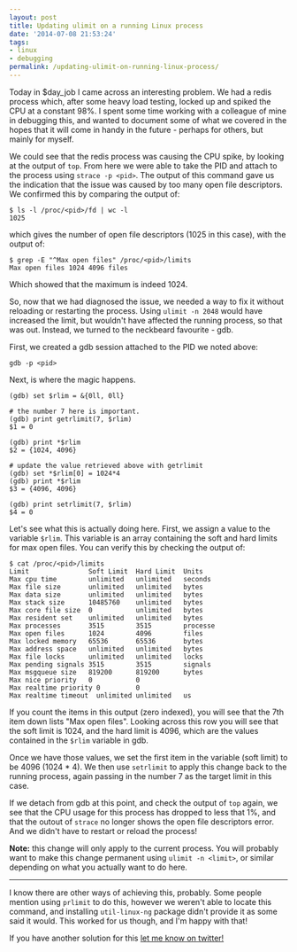 ```yaml
---
layout: post
title: Updating ulimit on a running Linux process
date: '2014-07-08 21:53:24'
tags:
- linux
- debugging
permalink: /updating-ulimit-on-running-linux-process/
---
```


Today in $day_job I came across an interesting problem. We had a redis process which, after some heavy load testing, locked up and spiked the CPU at a constant 98%. I spent some time working with a colleague of mine in debugging this, and wanted to document some of what we covered in the hopes that it will come in handy in the future - perhaps for others, but mainly for myself.

We could see that the redis process was causing the CPU spike, by looking at the output of `top`. From here we were able to take the PID and attach to the process using `strace -p <pid>`. The output of this command gave us the indication that the issue was caused by too many open file descriptors. We confirmed this by comparing the output of:

```
$ ls -l /proc/<pid>/fd | wc -l
1025
```

which gives the number of open file descriptors (1025 in this case), with the output of:

```
$ grep -E "^Max open files" /proc/<pid>/limits
Max open files 1024 4096 files
```

Which showed that the maximum is indeed 1024.

So, now that we had diagnosed the issue, we needed a way to fix it without reloading or restarting the process. Using `ulimit -n 2048` would have increased the limit, but wouldn't have affected the running process, so that was out. Instead, we turned to the neckbeard favourite - gdb.

First, we created a gdb session attached to the PID we noted above:

```
gdb -p <pid>
```

Next, is where the magic happens.

```
(gdb) set $rlim = &{0ll, 0ll}

# the number 7 here is important.
(gdb) print getrlimit(7, $rlim)
$1 = 0

(gdb) print *$rlim
$2 = {1024, 4096}

# update the value retrieved above with getrlimit
(gdb) set *$rlim[0] = 1024*4
(gdb) print *$rlim
$3 = {4096, 4096}

(gdb) print setrlimit(7, $rlim)
$4 = 0
```

Let's see what this is actually doing here. First, we assign a value to the variable `$rlim`. This variable is an array containing the soft and hard limits for max open files. You can verify this by checking the output of:

```
$ cat /proc/<pid>/limits
Limit               Soft Limit  Hard Limit  Units 
Max cpu time        unlimited   unlimited   seconds
Max file size       unlimited   unlimited   bytes 
Max data size       unlimited   unlimited   bytes
Max stack size      10485760    unlimited   bytes
Max core file size  0           unlimited   bytes
Max resident set    unlimited   unlimited   bytes
Max processes       3515        3515        processe
Max open files      1024        4096        files   
Max locked memory   65536       65536       bytes   
Max address space   unlimited   unlimited   bytes  
Max file locks      unlimited   unlimited   locks  
Max pending signals 3515        3515        signals
Max msgqueue size   819200      819200      bytes
Max nice priority   0           0           
Max realtime priority 0         0                    
Max realtime timeout  unlimited unlimited   us

```

If you count the items in this output (zero indexed), you will see that the 7th item down lists "Max open files". Looking across this row you will see that the soft limit is 1024, and the hard limit is 4096, which are the values contained in the `$rlim`  variable in gdb.

Once we have those values, we set the first item in the variable (soft limit) to be 4096 (1024 * 4). We then use `setrlimit` to apply this change back to the running process, again passing in the number 7 as the target limit in this case.

If we detach from gdb at this point, and check the output of `top` again, we see that the CPU usage for this process has dropped to less that 1%, and that the outout of `strace` no longer shows the open file descriptors error. And we didn't have to restart or reload the process!

**Note:** this change will only apply to the current process. You will probably want to make this change permanent using `ulimit -n <limit>`, or similar depending on what you actually want to do here.

---

I know there are other ways of achieving this, probably. Some people mention using `prlimit` to do this, however we weren't able to locate this command, and installing `util-linux-ng` package didn't provide it as some said it would. This worked for us though, and I'm happy with that!

If you have another solution for this [let me know on twitter!](http://twitter.com/greg_chapple)
